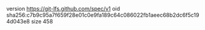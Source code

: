 version https://git-lfs.github.com/spec/v1
oid sha256:c7b9c95a7f659f28e01c0e9fa189c64c086022fb1aeec68b2dc6f5c194d043e8
size 458
